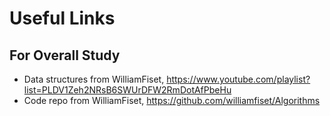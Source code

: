 # Useful Links

## For Overall Study

- Data structures from WilliamFiset, <https://www.youtube.com/playlist?list=PLDV1Zeh2NRsB6SWUrDFW2RmDotAfPbeHu>
- Code repo from WilliamFiset, <https://github.com/williamfiset/Algorithms>
